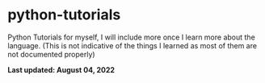 # python-tutorials
Python Tutorials for myself, I will include more once I learn more about the language. (This is not indicative of the things I learned as most of them are not documented properly)

**Last updated: August 04, 2022**
